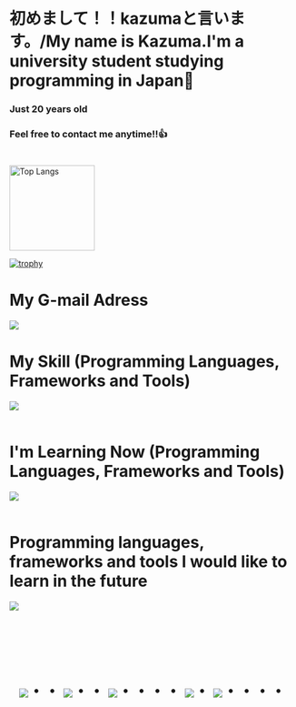 # 初めまして！！kazumaと言います。/My name is Kazuma.I'm a university student studying programming in Japan👋
### Just 20 years old 
### Feel free to contact me anytime!!👍

#
<p align="left"> 
  <img alt="Top Langs" height="150px" src="https://github-readme-stats.vercel.app/api/top-langs/?username=Mio-3&layout=compact&count_private=true&show_icons=true&theme=tokyonight" />

[![trophy](https://github-profile-trophy.vercel.app/?username=Mio-3&theme=★★★&column=7)](https://github.com/ryo-ma/github-profile-trophy)


# My G-mail Adress

<p align="left">
<a href="21kazuma21@gmail.com"><img src="https://img.shields.io/badge/Gmail-d14836?style=flat-square&logo=Gmail&logoColor=white&link=21kazuma21@gmail.com"/></a>
</p>

# My Skill (Programming Languages, Frameworks and Tools)

<img src="https://skillicons.dev/icons?i=html,css,js,python,cs,cpp,php,django,git,github,vscode,discord" /> <br /><br />


# I'm Learning Now (Programming Languages, Frameworks and Tools)

<img src="https://skillicons.dev/icons?i=unity,unrealengine,python,django,cpp,cs,js,php,mysql,docker,aws,postgresql" /> <br /><br />

# Programming languages, frameworks and tools I would like to learn in the future

<img src="https://skillicons.dev/icons?i=go,java,react,next,typescript" /> <br /><br />


<!-- --------------------------------- :) ---------------------------------- -->

<br><br><br>

<div align="center">
    <h1>
        <img src="https://user-images.githubusercontent.com/44926913/175852850-3fb6c715-1856-41ff-8c1f-94ce3b03b458.gif">・・
        <img src="https://user-images.githubusercontent.com/44926913/175853109-f8850656-6704-4a8a-bee6-9aca154d929b.gif">・・
        <img src="https://user-images.githubusercontent.com/44926913/175853154-5449d974-975e-44a6-ab84-a86031265e40.gif">・・・・
        <img src="https://user-images.githubusercontent.com/44926913/175853109-f8850656-6704-4a8a-bee6-9aca154d929b.gif">・
        <img src="https://user-images.githubusercontent.com/44926913/175853154-5449d974-975e-44a6-ab84-a86031265e40.gif">・・・・
    </h1>
  </div>
<br><br><br>

